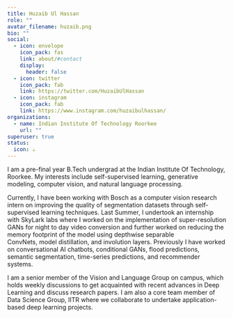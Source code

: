 ```yaml
---
title: Huzaib Ul Hassan
role: ""
avatar_filename: huzaib.png
bio: ""
social:
  - icon: envelope
    icon_pack: fas
    link: about/#contact
    display:
      header: false
  - icon: twitter
    icon_pack: fab
    link: https://twitter.com/HuzaibUlHassan
  - icon: instagram
    icon_pack: fab
    link: https://www.instagram.com/huzaibulhassan/
organizations:
  - name: Indian Institute Of Technology Roorkee
    url: ""
superuser: true
status:
  icon: ☕️
---
```

I am a pre-final year B.Tech undergrad at the Indian Institute Of Technology, Roorkee. My interests include self-supervised learning, generative modeling, computer vision, and natural language processing. 

Currently, I have been working with Bosch as a computer vision research intern on improving the quality of segmentation datasets through self-supervised learning techniques. Last Summer, I undertook an internship with SkyLark labs where I worked on the implementation of super-resolution GANs for night to day video conversion and further worked on reducing the memory footprint of the model using depthwise separable ConvNets, model distillation, and involution layers. Previously I have worked on conversational AI chatbots, conditional GANs, flood predictions, semantic segmentation, time-series predictions, and recommender systems. 

I am a senior member of the Vision and Language Group on campus, which holds weekly discussions to get acquainted with recent advances in Deep Learning and discuss research papers. I am also a core team member of Data Science Group, IITR where we collaborate to undertake application-based deep learning projects.